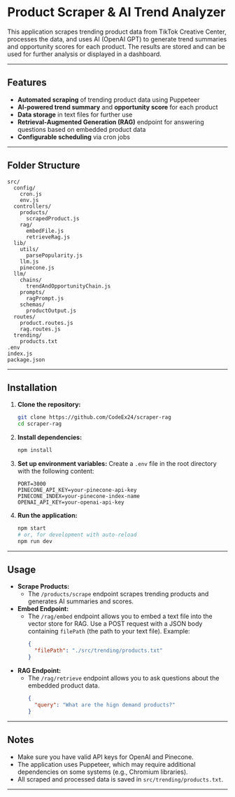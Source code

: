 # Product Scraper & AI Trend Analyzer

This application scrapes trending product data from TikTok Creative Center, processes the data, and uses AI (OpenAI GPT) to generate trend summaries and opportunity scores for each product. The results are stored and can be used for further analysis or displayed in a dashboard.

---

## Features

- **Automated scraping** of trending product data using Puppeteer
- **AI-powered trend summary** and **opportunity score** for each product
- **Data storage** in text files for further use
- **Retrieval-Augmented Generation (RAG)** endpoint for answering questions based on embedded product data
- **Configurable scheduling** via cron jobs

---

## Folder Structure

```
src/
  config/
    cron.js
    env.js
  controllers/
    products/
      scrapedProduct.js
    rag/
      embedFile.js
      retrieveRag.js
  lib/
    utils/
      parsePopularity.js
    llm.js
    pinecone.js
  llm/
    chains/
      trendAndOpportunityChain.js
    prompts/
      ragPrompt.js
    schemas/
      productOutput.js
  routes/
    product.routes.js
    rag.routes.js
  trending/
    products.txt
.env
index.js
package.json
```

---

## Installation

1. **Clone the repository:**

   ```bash
   git clone https://github.com/CodeEx24/scraper-rag
   cd scraper-rag
   ```

2. **Install dependencies:**

   ```bash
   npm install
   ```

3. **Set up environment variables:**
   Create a `.env` file in the root directory with the following content:

   ```env
   PORT=3000
   PINECONE_API_KEY=your-pinecone-api-key
   PINECONE_INDEX=your-pinecone-index-name
   OPENAI_API_KEY=your-openai-api-key
   ```

4. **Run the application:**
   ```bash
   npm start
   # or, for development with auto-reload
   npm run dev
   ```

---

## Usage

- **Scrape Products:**
  - The `/products/scrape` endpoint scrapes trending products and generates AI summaries and scores.
- **Embed Endpoint:**
  - The `/rag/embed` endpoint allows you to embed a text file into the vector store for RAG. Use a POST request with a JSON body containing `filePath` (the path to your text file). Example:
    ```json
    {
      "filePath": "./src/trending/products.txt"
    }
    ```
- **RAG Endpoint:**
  - The `/rag/retrieve` endpoint allows you to ask questions about the embedded product data.
    ```json
    {
      "query": "What are the hign demand products?"
    }
    ```

---

## Notes

- Make sure you have valid API keys for OpenAI and Pinecone.
- The application uses Puppeteer, which may require additional dependencies on some systems (e.g., Chromium libraries).
- All scraped and processed data is saved in `src/trending/products.txt`.

---
